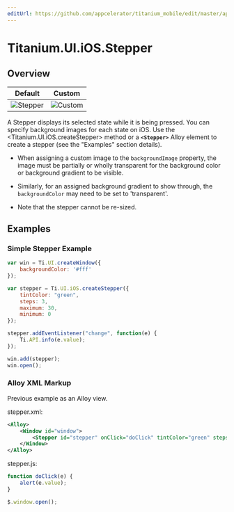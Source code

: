 ```yaml
---
editUrl: https://github.com/appcelerator/titanium_mobile/edit/master/apidoc/Titanium/UI/iOS/Stepper.yml
---
```

# Titanium.UI.iOS.Stepper

<TypeHeader/>

## Overview

| Default | Custom |
| ------- | ------ |
| ![Stepper](./stepper.png) | ![Custom](./stepper_custom.png) |

A Stepper displays its selected state while it is being pressed.
You can specify background images for each state on iOS.
Use the <Titanium.UI.iOS.createStepper> method or a **`<Stepper>`** Alloy element to create a stepper
(see the "Examples" section details).

* When assigning a custom image to the `backgroundImage` property, the image must be
partially or wholly transparent for the background color or background gradient to be visible.
* Similarly, for an assigned background gradient to show through, the `backgroundColor` may need to be
set to 'transparent'.

* Note that the stepper cannot be re-sized.

## Examples

### Simple Stepper Example

``` js
var win = Ti.UI.createWindow({
    backgroundColor: '#fff'
});

var stepper = Ti.UI.iOS.createStepper({
    tintColor: "green",
    steps: 3,
    maximum: 30,
    minimum: 0
});

stepper.addEventListener("change", function(e) {
    Ti.API.info(e.value);
});

win.add(stepper);
win.open();
```

### Alloy XML Markup

Previous example as an Alloy view.

stepper.xml:
``` xml
<Alloy>
    <Window id="window">
        <Stepper id="stepper" onClick="doClick" tintColor="green" steps="3" />
    </Window>
</Alloy>
```

stepper.js:
``` js
function doClick(e) {
    alert(e.value);
}

$.window.open();
```

<ApiDocs/>
